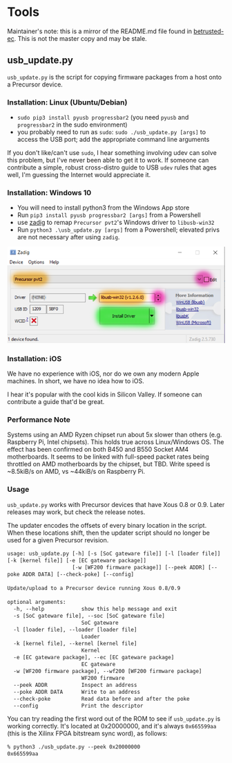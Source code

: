 # Tools

Maintainer's note: this is a mirror of the README.md file found in [betrusted-ec](https://github.com/betrusted-io/betrusted-ec/tools/README.md). This is not the master copy and may be stale.

## usb_update.py

`usb_update.py` is the script for copying firmware packages from a host onto a Precursor device.

### Installation: Linux (Ubuntu/Debian)

* `sudo pip3 install pyusb progressbar2` (you need `pyusb` and `progressbar2` in the sudo environment)
* you probably need to run as `sudo`: `sudo ./usb_update.py [args]` to access the USB port; add the appropriate command line arguments

If you don't like/can't use `sudo`, I hear something involving udev can solve this problem, but I've never been able to get it to work. If someone can contribute a simple, robust cross-distro guide to USB `udev` rules that ages well, I'm guessing the Internet would appreciate it.

### Installation: Windows 10

* You will need to install python3 from the Windows App store
* Run `pip3 install pyusb progressbar2 [args]` from a Powershell
* use [zadig](https://zadig.akeo.ie/) to remap `Precursor pvt2`'s Windows driver to `libusb-win32`
* Run `python3 .\usb_update.py [args]` from a Powershell; elevated privs are not necessary after using `zadig`.

![zadig screenshot](zadig.png)

### Installation: iOS

We have no experience with iOS, nor do we own any modern Apple machines. In short, we have no idea
how to iOS.

I hear it's popular with the cool kids in Silicon Valley. If someone can contribute a guide that'd be great.

### Performance Note

Systems using an AMD Ryzen chipset run about 5x
slower than others (e.g. Raspberry Pi, Intel chipsets). This holds true across Linux/Windows OS. The
effect has been confirmed on both B450 and B550 Socket AM4 motherboards. It seems to be linked with
full-speed packet rates being throttled on AMD motherboards by the chipset, but TBD. Write speed is
~8.5kiB/s on AMD, vs ~44kiB/s on Raspberry Pi.

### Usage

`usb_update.py` works with Precursor devices that have Xous 0.8 or 0.9. Later releases may work,
but check the release notes.

The updater encodes the offsets of every binary location in the script. When these locations shift,
then the updater script should no longer be used for a given Precursor revision.

```
usage: usb_update.py [-h] [-s [SoC gateware file]] [-l [loader file]] [-k [kernel file]] [-e [EC gateware package]]
                     [-w [WF200 firmware package]] [--peek ADDR] [--poke ADDR DATA] [--check-poke] [--config]

Update/upload to a Precursor device running Xous 0.8/0.9

optional arguments:
  -h, --help            show this help message and exit
  -s [SoC gateware file], --soc [SoC gateware file]
                        SoC gateware
  -l [loader file], --loader [loader file]
                        Loader
  -k [kernel file], --kernel [kernel file]
                        Kernel
  -e [EC gateware package], --ec [EC gateware package]
                        EC gateware
  -w [WF200 firmware package], --wf200 [WF200 firmware package]
                        WF200 firmware
  --peek ADDR           Inspect an address
  --poke ADDR DATA      Write to an address
  --check-poke          Read data before and after the poke
  --config              Print the descriptor
```

You can try reading the first word out of the ROM to see if `usb_update.py` is working correctly.
It's located at 0x20000000, and it's always `0x665599aa` (this is the Xilinx FPGA bitstream sync word),
as follows:

```
% python3 ./usb_update.py --peek 0x20000000
0x665599aa
```

